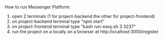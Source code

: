 How to run Messenger Platform:
1) open 2 terminals (1 for project-backend the other for project-frontend)
2) on project-backend terminal type "npm start"
3) on project-frontend terminal type "bash run-easy.sh 3 3237"
4) run the project on a locally on a browser at http:/localhost:3000/register
